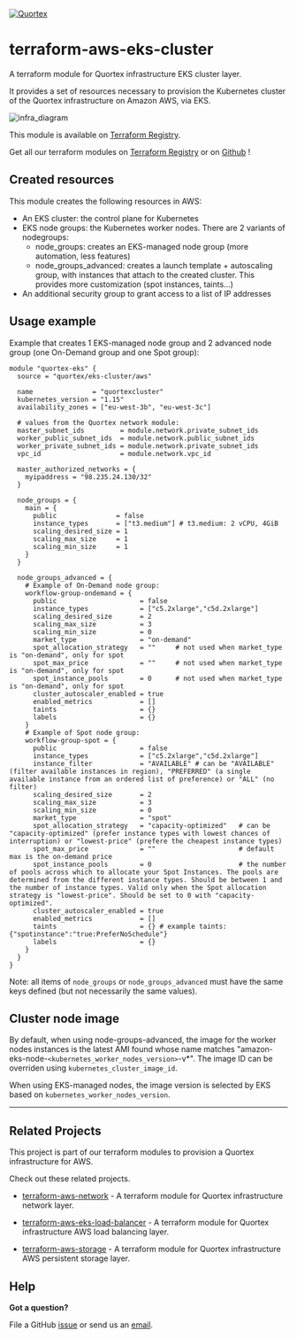 
[![Quortex][logo]](https://quortex.io)

# terraform-aws-eks-cluster

A terraform module for Quortex infrastructure EKS cluster layer.

It provides a set of resources necessary to provision the Kubernetes cluster of the Quortex infrastructure on Amazon AWS, via EKS.

![infra_diagram]

This module is available on [Terraform Registry][registry_tf_aws-eks_cluster].

Get all our terraform modules on [Terraform Registry][registry_tf_modules] or on [Github][github_tf_modules] !

## Created resources

This module creates the following resources in AWS:

- An EKS cluster: the control plane for Kubernetes
- EKS node groups: the Kubernetes worker nodes. There are 2 variants of nodegroups:
  - node_groups: creates an EKS-managed node group (more automation, less features)
  - node_groups_advanced: creates a launch template + autoscaling group, with instances that attach to the created cluster. This provides more customization (spot instances, taints...)
- An additional security group to grant access to a list of IP addresses

## Usage example

Example that creates 1 EKS-managed node group and 2 advanced node group (one On-Demand group and one Spot group):

```hcl
module "quortex-eks" {
  source = "quortex/eks-cluster/aws"
  
  name               = "quortexcluster"
  kubernetes_version = "1.15"
  availability_zones = ["eu-west-3b", "eu-west-3c"]

  # values from the Quortex network module:
  master_subnet_ids         = module.network.private_subnet_ids
  worker_public_subnet_ids  = module.network.public_subnet_ids
  worker_private_subnet_ids = module.network.private_subnet_ids
  vpc_id                    = module.network.vpc_id
  
  master_authorized_networks = {
    myipaddress = "98.235.24.130/32"
  }

  node_groups = {
    main = {
      public               = false
      instance_types       = ["t3.medium"] # t3.medium: 2 vCPU, 4GiB
      scaling_desired_size = 1
      scaling_max_size     = 1
      scaling_min_size     = 1
    }
  }

  node_groups_advanced = {
    # Example of On-Demand node group:
    workflow-group-ondemand = {
      public                     = false
      instance_types             = ["c5.2xlarge","c5d.2xlarge"]
      scaling_desired_size       = 2
      scaling_max_size           = 3
      scaling_min_size           = 0
      market_type                = "on-demand"
      spot_allocation_strategy   = ""     # not used when market_type is "on-demand", only for spot
      spot_max_price             = ""     # not used when market_type is "on-demand", only for spot
      spot_instance_pools        = 0      # not used when market_type is "on-demand", only for spot
      cluster_autoscaler_enabled = true
      enabled_metrics            = []
      taints                     = {}
      labels                     = {} 
    }
    # Example of Spot node group:
    workflow-group-spot = {
      public                     = false
      instance_types             = ["c5.2xlarge","c5d.2xlarge"]
      instance_filter            = "AVAILABLE" # can be "AVAILABLE" (filter available instances in region), "PREFERRED" (a single available instance from an ordered list of preference) or "ALL" (no filter)
      scaling_desired_size       = 2
      scaling_max_size           = 3
      scaling_min_size           = 0
      market_type                = "spot"
      spot_allocation_strategy   = "capacity-optimized"   # can be "capacity-optimized" (prefer instance types with lowest chances of interruption) or "lowest-price" (prefere the cheapest instance types)
      spot_max_price             = ""                     # default max is the on-demand price
      spot_instance_pools        = 0                      # the number of pools across which to allocate your Spot Instances. The pools are determined from the different instance types. Should be between 1 and the number of instance types. Valid only when the Spot allocation strategy is "lowest-price". Should be set to 0 with "capacity-optimized".
      cluster_autoscaler_enabled = true
      enabled_metrics            = []
      taints                     = {} # example taints:  {"spotinstance":"true:PreferNoSchedule"}
      labels                     = {} 
    }
  }
}
```

Note: all items of `node_groups` or `node_groups_advanced` must have the same keys defined (but not necessarily the same values).

## Cluster node image

By default, when using node-groups-advanced, the image for the worker nodes instances is the latest AMI found whose name matches \"amazon-eks-node-`<kubernetes_worker_nodes_version>`-v*\". The image ID can be overriden using `kubernetes_cluster_image_id`.

When using EKS-managed nodes, the image version is selected by EKS based on `kubernetes_worker_nodes_version`.

---

## Related Projects

This project is part of our terraform modules to provision a Quortex infrastructure for AWS.

Check out these related projects.

- [terraform-aws-network][registry_tf_aws-eks_network] - A terraform module for Quortex infrastructure network layer.

- [terraform-aws-eks-load-balancer][registry_tf_aws-eks_load_balancer] - A terraform module for Quortex infrastructure AWS load balancing layer.

- [terraform-aws-storage][registry_tf_aws-eks_storage] - A terraform module for Quortex infrastructure AWS persistent storage layer.

## Help

**Got a question?**

File a GitHub [issue](https://github.com/quortex/terraform-aws-eks-cluster/issues) or send us an [email][email].


  [logo]: https://storage.googleapis.com/quortex-assets/logo.webp
  [infra_diagram]: https://storage.googleapis.com/quortex-assets/infra_aws_002.jpg

  [email]: mailto:info@quortex.io

  [registry_tf_modules]: https://registry.terraform.io/modules/quortex
  [registry_tf_aws-eks_cluster]: https://registry.terraform.io/modules/quortex/eks-cluster/aws
  [registry_tf_aws-eks_network]: https://registry.terraform.io/modules/quortex/network/aws
  [registry_tf_aws-eks_load_balancer]: https://registry.terraform.io/modules/quortex/load-balancer/aws
  [registry_tf_aws-eks_storage]: https://registry.terraform.io/modules/quortex/storage/aws
  [github_tf_modules]: https://github.com/quortex?q=terraform-
